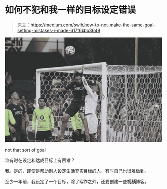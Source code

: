 # 如何不犯和我一样的目标设定错误

> 原文：<https://medium.com/swlh/how-to-not-make-the-same-goal-setting-mistakes-i-made-617f6bbb3649>

![](img/c0d1b195b3796b46ecfa30bc69526bdc.png)

not that sort of goal

谁有时在设定和达成目标上有困难？

我。是的，即使是帮助别人设定生活充实目标的人，有时自己也很难做到。

至少一年前，我设定了一个目标，除了写作之外，还要创建一些**视频**博客。